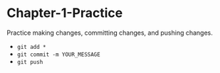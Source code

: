 # Chapter-1-Practice
Practice making changes, committing changes, and pushing changes.
- `git add *`
- `git commit -m YOUR_MESSAGE`
- `git push`
